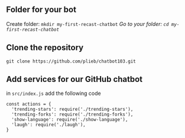 Folder for your bot
--------------------

Create folder: `mkdir my-first-recast-chatbot`
*Go to your folder: `cd my-first-recast-chatbot`*

Clone the repository
--------------------

`git clone https://github.com/plieb/chatbot103.git`

Add services for our GitHub chatbot
--------------------

in `src/index.js` add the following code

```
const actions = {
  'trending-stars': require('./trending-stars'),
  'trending-forks': require('./trending-forks'),
  'show-language': require('./show-language'),
  'laugh': require('./laugh'),
}
```
